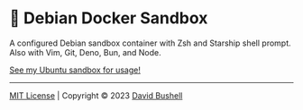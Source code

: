 # 🐳 Debian Docker Sandbox

A configured Debian sandbox container with Zsh and Starship shell prompt. Also with Vim, Git, Deno, Bun, and Node.

[See my Ubuntu sandbox for usage!](https://github.com/dbushell/docker-ubuntu)

* * *

[MIT License](/LICENSE) | Copyright © 2023 [David Bushell](https://dbushell.com)
